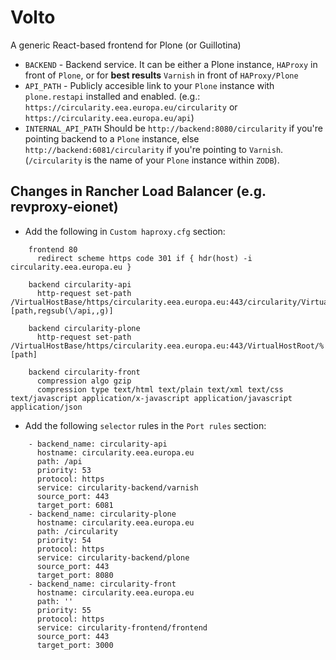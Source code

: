 # Volto

A generic React-based frontend for Plone (or Guillotina)

* `BACKEND` - Backend service. It can be either a Plone instance, `HAProxy` in front of `Plone`, or for **best results** `Varnish` in front of `HAProxy/Plone`
* `API_PATH` - Publicly accesible link to your `Plone` instance with `plone.restapi` installed and enabled. (e.g.: `https://circularity.eea.europa.eu/circularity` or `https://circularity.eea.europa.eu/api`)
* `INTERNAL_API_PATH` Should be `http://backend:8080/circularity` if you're pointing backend to a `Plone` instance, else `http://backend:6081/circularity` if you're pointing to `Varnish`. (`/circularity` is the name of your `Plone` instance within `ZODB`).

## Changes in Rancher Load Balancer (e.g. revproxy-eionet)

* Add the following in `Custom haproxy.cfg` section:

```
    frontend 80
      redirect scheme https code 301 if { hdr(host) -i circularity.eea.europa.eu }

    backend circularity-api
      http-request set-path /VirtualHostBase/https/circularity.eea.europa.eu:443/circularity/VirtualHostRoot/_vh_api/%[path,regsub(\/api,,g)]

    backend circularity-plone
      http-request set-path /VirtualHostBase/https/circularity.eea.europa.eu:443/VirtualHostRoot/%[path]

    backend circularity-front
      compression algo gzip
      compression type text/html text/plain text/xml text/css text/javascript application/x-javascript application/javascript application/json

```

* Add the following `selector` rules in the `Port rules` section:

```
    - backend_name: circularity-api
      hostname: circularity.eea.europa.eu
      path: /api
      priority: 53
      protocol: https
      service: circularity-backend/varnish
      source_port: 443
      target_port: 6081
    - backend_name: circularity-plone
      hostname: circularity.eea.europa.eu
      path: /circularity
      priority: 54
      protocol: https
      service: circularity-backend/plone
      source_port: 443
      target_port: 8080
    - backend_name: circularity-front
      hostname: circularity.eea.europa.eu
      path: ''
      priority: 55
      protocol: https
      service: circularity-frontend/frontend
      source_port: 443
      target_port: 3000

```
